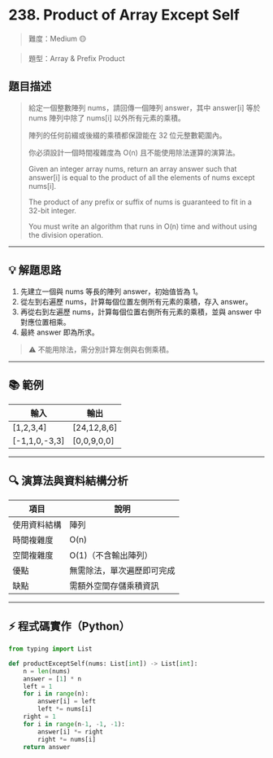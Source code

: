 # 238. Product of Array Except Self

> 難度：Medium 🟡

> 題型：Array & Prefix Product

## 題目描述
> 給定一個整數陣列 nums，請回傳一個陣列 answer，其中 answer[i] 等於 nums 陣列中除了 nums[i] 以外所有元素的乘積。
> 
> 陣列的任何前綴或後綴的乘積都保證能在 32 位元整數範圍內。
> 
> 你必須設計一個時間複雜度為 O(n) 且不能使用除法運算的演算法。
>
> Given an integer array nums, return an array answer such that answer[i] is equal to the product of all the elements of nums except nums[i].
>
> The product of any prefix or suffix of nums is guaranteed to fit in a 32-bit integer.
>
> You must write an algorithm that runs in O(n) time and without using the division operation.

---

## 💡 解題思路
1. 先建立一個與 nums 等長的陣列 answer，初始值皆為 1。
2. 從左到右遍歷 nums，計算每個位置左側所有元素的乘積，存入 answer。
3. 再從右到左遍歷 nums，計算每個位置右側所有元素的乘積，並與 answer 中對應位置相乘。
4. 最終 answer 即為所求。

> ⚠️ 不能用除法，需分別計算左側與右側乘積。

---

## 📚 範例

| 輸入           | 輸出        |
|----------------|-------------|
| [1,2,3,4]      | [24,12,8,6] |
| [-1,1,0,-3,3]  | [0,0,9,0,0] |

---

## 🔍 演算法與資料結構分析

| 項目         | 說明                        |
|--------------|-----------------------------|
| 使用資料結構 | 陣列                        |
| 時間複雜度   | O(n)                        |
| 空間複雜度   | O(1)（不含輸出陣列）        |
| 優點         | 無需除法，單次遍歷即可完成  |
| 缺點         | 需額外空間存儲乘積資訊      |

---

## ⚡ 程式碼實作（Python）

```python
from typing import List

def productExceptSelf(nums: List[int]) -> List[int]:
    n = len(nums)
    answer = [1] * n
    left = 1
    for i in range(n):
        answer[i] = left
        left *= nums[i]
    right = 1
    for i in range(n-1, -1, -1):
        answer[i] *= right
        right *= nums[i]
    return answer
```
